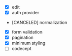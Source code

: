 - [x] edit
- [x] auth provider
- [CANCELED] normalization
- [x] form validation
- [x] pagination
- [x] minimum styling
- [ ] codecept
